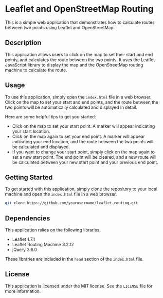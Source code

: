 # Leaflet and OpenStreetMap Routing

This is a simple web application that demonstrates how to calculate routes between two points using Leaflet and OpenStreetMap.

## Description

This application allows users to click on the map to set their start and end points, and calculates the route between the two points. It uses the Leaflet JavaScript library to display the map and the OpenStreetMap routing machine to calculate the route.

## Usage

To use this application, simply open the `index.html` file in a web browser. Click on the map to set your start and end points, and the route between the two points will be automatically calculated and displayed in detail.

Here are some helpful tips to get you started:

-   Click on the map to set your start point. A marker will appear indicating your start location.
-   Click on the map again to set your end point. A marker will appear indicating your end location, and the route between the two points will be calculated and displayed.
-   If you want to change your start point, simply click on the map again to set a new start point. The end point will be cleared, and a new route will be calculated between your new start point and your previous end point.

## Getting Started

To get started with this application, simply clone the repository to your local machine and open the `index.html` file in a web browser.

```bash
git clone https://github.com/yourusername/leaflet-routing.git
```
## Dependencies

This application relies on the following libraries:

-   Leaflet 1.7.1
-   Leaflet Routing Machine 3.2.12
-   jQuery 3.6.0

These libraries are included in the `head` section of the `index.html` file.

## License

This application is licensed under the MIT license. See the `LICENSE` file for more information.
